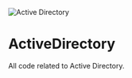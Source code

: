 ![Active Directory](https://d22e4d61ky6061.cloudfront.net/sites/default/files/Microsoft%20Active%20Directory_0.png)

# ActiveDirectory

All code related to Active Directory. 

